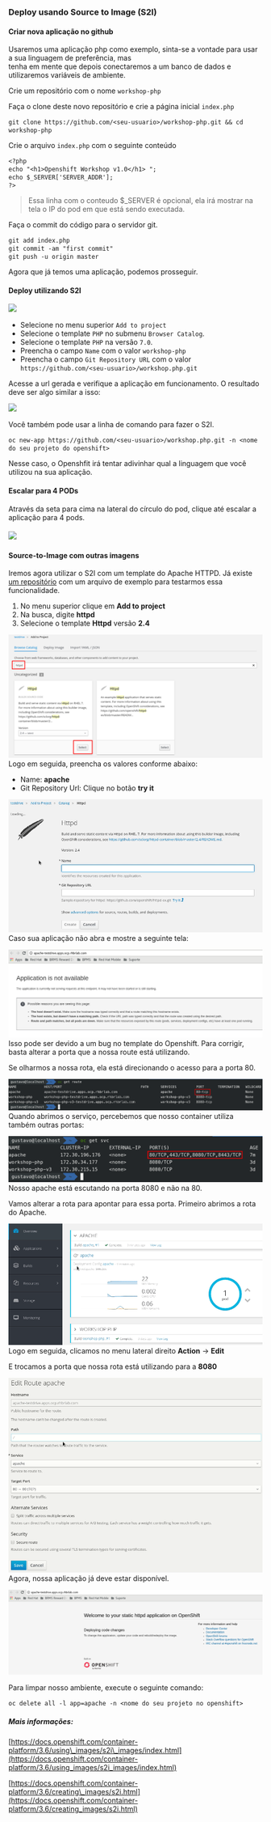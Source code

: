 ### Deploy usando Source to Image \(S2I\)

#### Criar nova aplicação no github

Usaremos uma aplicação php como exemplo, sinta-se a vontade para usar a sua linguagem de preferência, mas  
tenha em mente que depois conectaremos a um banco de dados e utilizaremos variáveis de ambiente.

Crie um repositório com o nome `workshop-php`

Faça o clone deste novo repositório e crie a página inicial `index.php`

```
git clone https://github.com/<seu-usuario>/workshop-php.git && cd workshop-php
```

Crie o arquivo `index.php` com o seguinte conteúdo

```
<?php
echo "<h1>Openshift Workshop v1.0</h1> ";
echo $_SERVER['SERVER_ADDR'];
?>
```

> Essa linha com o conteudo $\_SERVER é opcional, ela irá mostrar na tela o IP do pod em que está sendo executada.

Faça o commit do código para o servidor git.

```
git add index.php
git commit -am "first commit"
git push -u origin master
```

Agora que já temos uma aplicação, podemos prosseguir.

#### Deploy utilizando S2I

![](https://storage.googleapis.com/workshop-openshift/s2i-deploy.gif)

* Selecione no menu superior `Add to project`
* Selecione o template `PHP` no submenu `Browser Catalog`.
* Selecione o template `PHP` na versão `7.0`.
* Preencha o campo `Name` com o valor `workshop-php` 
* Preencha o campo `Git Repository URL` com o valor `https://github.com/<seu-usuario>/workshop.php.git`

Acesse a url gerada e verifique a aplicação em funcionamento. O resultado deve ser algo similar a isso:

![](https://storage.googleapis.com/workshop-openshift/s2i-deploy-final.png)

Você também pode usar a linha de comando para fazer o S2I.

```
oc new-app https://github.com/<seu-usuario>/workshop.php.git -n <nome do seu projeto do openshift>
```

Nesse caso, o Openshfit irá tentar adivinhar qual a linguagem que você utilizou na sua aplicação.

#### Escalar para 4 PODs

Através da seta para cima na lateral do círculo do pod, clique até escalar a aplicação para 4 pods.

#### ![](https://storage.googleapis.com/workshop-openshift/scale-up-4.png)

#### Source-to-Image com outras imagens

Iremos agora utilizar o S2I com um template do Apache HTTPD. Já existe [um repositório](https://github.com/openshift/httpd-ex.git) com um arquivo de exemplo para testarmos essa funcionalidade.

1. No menu superior clique em **Add to project**
2. Na busca, digite **httpd**
3. Selecione o template **Httpd** versão **2.4**

![](/assets/Selection_060.png)Logo em seguida, preencha os valores conforme abaixo:

* Name: **apache**
* Git Repository Url: Clique no botão **try it**

![](/assets/select-apache.gif)Caso sua aplicação não abra e mostre a seguinte tela:

![](/assets/Selection_061.png)Isso pode ser devido a um bug no template do Openshift. Para corrigir, basta alterar a porta que a nossa route está utilizando.

Se olharmos a nossa rota, ela está direcionando o acesso para a porta 80.

![](/assets/Selection_062.png)Quando abrimos o serviço, percebemos que nosso container utiliza também outras portas:

![](/assets/Selection_063.png)Nosso apache está escutando na porta 8080 e não na 80.

Vamos alterar a rota para apontar para essa porta. Primeiro abrimos a rota do Apache.

![](/assets/route.gif)Logo em seguida, clicamos no menu lateral direito **Action** -&gt; **Edit**

E trocamos a porta que nossa rota está utilizando para a **8080**

![](/assets/altera-porta.gif)Agora, nossa aplicação já deve estar disponível.

![](/assets/Selection_064.png)

Para limpar nosso ambiente, execute o seguinte comando:

```
oc delete all -l app=apache -n <nome do seu projeto no openshift>
```

##### Mais informações:

[https://docs.openshift.com/container-platform/3.6/using\_images/s2i\_images/index.html](https://docs.openshift.com/container-platform/3.6/using_images/s2i_images/index.html)

[https://docs.openshift.com/container-platform/3.6/creating\_images/s2i.html](https://docs.openshift.com/container-platform/3.6/creating_images/s2i.html)

### 



